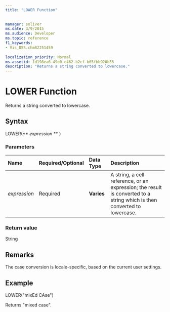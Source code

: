 ```yaml
---
title: "LOWER Function"
 
 
manager: soliver
ms.date: 3/9/2015
ms.audience: Developer
ms.topic: reference
f1_keywords:
- Vis_DSS.chm82251459
 
localization_priority: Normal
ms.assetid: 1d198ea6-49e0-e462-b2cf-b65fbb920b55
description: "Returns a string converted to lowercase."
---
```


# LOWER Function

Returns a string converted to lowercase.
  
## Syntax

LOWER(** *expression* ** ) 
  
### Parameters

|**Name**|**Required/Optional**|**Data Type**|**Description**|
|:-----|:-----|:-----|:-----|
| _expression_ <br/> |Required  <br/> |**Varies** <br/> | A string, a cell reference, or an expression; the result is converted to a string which is then converted to lowercase.  <br/> |
   
### Return value

String
  
## Remarks

The case conversion is locale-specific, based on the current user settings. 
  
## Example

LOWER("mIxEd CAse") 
  
Returns "mixed case". 
  

